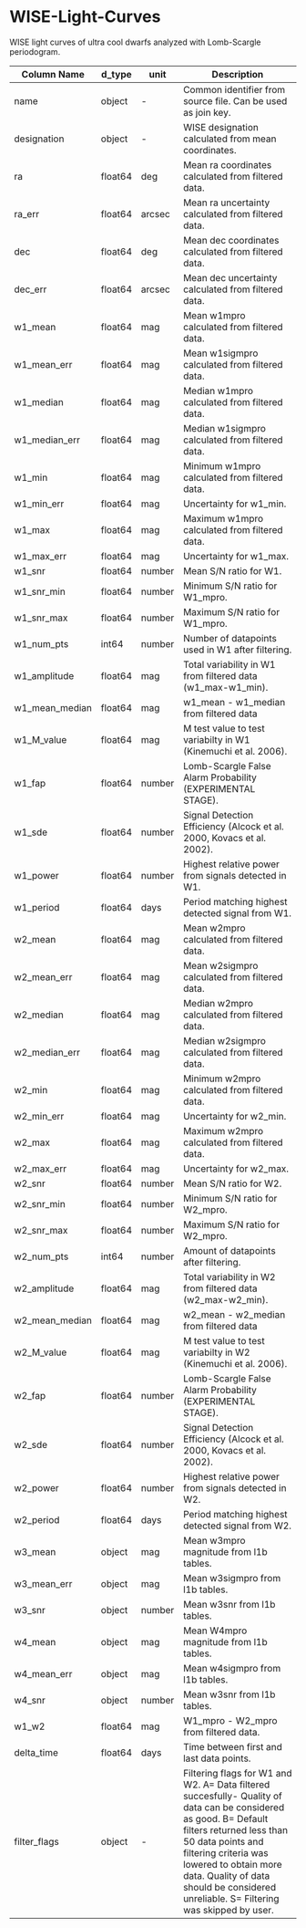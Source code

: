 # WISE-Light-Curves
WISE light curves of ultra cool dwarfs analyzed with Lomb-Scargle periodogram.


| Column Name   | d_type   | unit   | Description                                                                                         |
|---------------|----------|--------|-----------------------------------------------------------------------------------------------------|
| name          | object   | -      | Common identifier from source file. Can be used as join key.                                       |
| designation   | object   | -      | WISE designation calculated from mean coordinates.                                                  |
| ra            | float64  | deg    | Mean ra coordinates calculated from filtered data.                                                  |
| ra_err        | float64  | arcsec | Mean ra uncertainty calculated from filtered data.                                                  |
| dec           | float64  | deg    | Mean dec coordinates calculated from filtered data.                                                  |
| dec_err       | float64  | arcsec | Mean dec uncertainty calculated from filtered data.                                                  |
| w1_mean       | float64  | mag    | Mean w1mpro calculated from filtered data.                                                          |
| w1_mean_err   | float64  | mag    | Mean w1sigmpro calculated from filtered data.                                                       |
| w1_median     | float64  | mag    | Median w1mpro calculated from filtered data.                                                        |
| w1_median_err | float64  | mag    | Median w1sigmpro calculated from filtered data.                                                     |
| w1_min        | float64  | mag    | Minimum w1mpro calculated from filtered data.                                                       |
| w1_min_err    | float64  | mag    | Uncertainty for w1_min.                                                                            |
| w1_max        | float64  | mag    | Maximum w1mpro calculated from filtered data.                                                       |
| w1_max_err    | float64  | mag    | Uncertainty for w1_max.                                                                            |
| w1_snr        | float64  | number | Mean S/N ratio for W1.                                                                              |
| w1_snr_min    | float64  | number | Minimum S/N ratio for W1_mpro.                                                                       |
| w1_snr_max    | float64  | number | Maximum S/N ratio for W1_mpro.                                                                       |
| w1_num_pts    | int64    | number | Number of datapoints used in W1 after filtering.                                                    |
| w1_amplitude  | float64  | mag    | Total variability in W1 from filtered data (w1_max-w1_min).                                          |
| w1_mean_median| float64  | mag    | w1_mean - w1_median from filtered data                                          |
| w1_M_value    | float64  | mag    | M test value to test variabilty in W1 (Kinemuchi et al. 2006).                                          |
| w1_fap        | float64  | number | Lomb-Scargle False Alarm Probability (EXPERIMENTAL STAGE).                                           |
| w1_sde        | float64  | number | Signal Detection Efficiency (Alcock et al. 2000, Kovacs et al. 2002).                                |
| w1_power      | float64  | number | Highest relative power from signals detected in W1.                                                  |
| w1_period     | float64  | days   | Period matching highest detected signal from W1.                                                      |
| w2_mean       | float64  | mag    | Mean w2mpro calculated from filtered data.                                                          |
| w2_mean_err   | float64  | mag    | Mean w2sigmpro calculated from filtered data.                                                        |
| w2_median     | float64  | mag    | Median w2mpro calculated from filtered data.                                                         |
| w2_median_err | float64  | mag    | Median w2sigmpro calculated from filtered data.                                                       |
| w2_min        | float64  | mag    | Minimum w2mpro calculated from filtered data.                                                        |
| w2_min_err    | float64  | mag    | Uncertainty for w2_min.                                                                             |
| w2_max        | float64  | mag    | Maximum w2mpro calculated from filtered data.                                                        |
| w2_max_err    | float64  | mag    | Uncertainty for w2_max.                                                                             |
| w2_snr        | float64  | number | Mean S/N ratio for W2.                                                                              |
| w2_snr_min    | float64  | number | Minimum S/N ratio for W2_mpro.                                                                       |
| w2_snr_max    | float64  | number | Maximum S/N ratio for W2_mpro.                                                                       |
| w2_num_pts    | int64    | number | Amount of datapoints after filtering.                                                                |
| w2_amplitude  | float64  | mag    | Total variability in W2 from filtered data (w2_max-w2_min).                                          |
| w2_mean_median| float64  | mag    | w2_mean - w2_median from filtered data                                          |
| w2_M_value    | float64  | mag    | M test value to test variabilty in W2 (Kinemuchi et al. 2006).                                          |
| w2_fap        | float64  | number | Lomb-Scargle False Alarm Probability (EXPERIMENTAL STAGE).                                           |
| w2_sde        | float64  | number | Signal Detection Efficiency (Alcock et al. 2000, Kovacs et al. 2002).                                |
| w2_power      | float64  | number | Highest relative power from signals detected in W2.                                                   |
| w2_period     | float64  | days   | Period matching highest detected signal from W2.                                                       |
| w3_mean       | object   | mag    | Mean w3mpro magnitude from l1b tables.                                                               |
| w3_mean_err   | object   | mag    | Mean w3sigmpro from l1b tables.                                                                     |
| w3_snr        | object   | number | Mean w3snr from l1b tables.                                                                         |
| w4_mean       | object   | mag    | Mean W4mpro magnitude from l1b tables.                                                               |
| w4_mean_err   | object   | mag    | Mean w4sigmpro from l1b tables.                                                                     |
| w4_snr        | object   | number | Mean w3snr from l1b tables.                                                                         |
| w1_w2         | float64  | mag    | W1_mpro - W2_mpro from filtered data.                                                                |
| delta_time    | float64  | days   | Time between first and last data points.                                                             |
| filter_flags  | object   | -      | Filtering flags for W1 and W2. A= Data filtered succesfully- Quality of data can be considered as good. B= Default filters returned less than 50 data points and filtering criteria was lowered to obtain more data. Quality of data should be considered unreliable. S= Filtering was skipped by user.|


